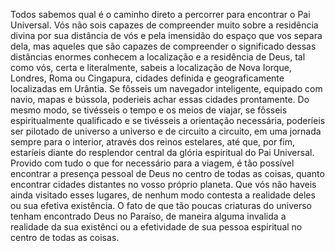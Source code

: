 ﻿Todos sabemos qual é o caminho direto a percorrer para encontrar o Pai Universal. Vós não sois capazes de compreender muito sobre a residência divina por sua distância de vós e pela imensidão do espaço que vos separa dela, mas aqueles que são capazes de compreender o significado dessas distâncias enormes conhecem a localização e a residência de Deus, tal como vós, certa e literalmente, sabeis a localização de Nova Iorque, Londres, Roma ou Cingapura, cidades definida e geograficamente localizadas em Urântia. Se fôsseis um navegador inteligente, equipado com navio, mapas e bússola, poderieis achar essas cidades prontamente. Do mesmo modo, se tivésseis o tempo e os meios de viajar, se fôsseis espiritualmente qualificado e se tivésseis a orientação necessária, poderíeis ser pilotado de universo a universo e de circuito a circuito, em uma jornada sempre para o interior, através dos reinos estelares, até que, por fim, estaríeis diante do resplendor central da glória espiritual do Pai Universal. Provido com tudo o que for necessário para a viagem, é tão possível encontrar a presença pessoal de Deus no centro de todas as coisas, quanto encontrar cidades distantes no vosso próprio planeta. Que vós não haveis ainda visitado esses lugares, de nenhum modo contesta a realidade deles ou sua efetiva existência. O fato de que tão poucas criaturas do universo tenham encontrado Deus no Paraíso, de maneira alguma invalida a realidade da sua existênci  ou a efetividade de sua pessoa espiritual no centro de todas as coisas.